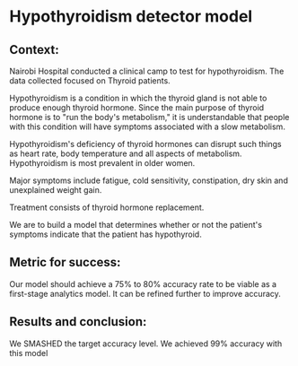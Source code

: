 # Hypothyroidism detector model

## Context:
Nairobi Hospital conducted a clinical camp to test for hypothyroidism. The data collected focused on Thyroid patients.

Hypothyroidism is a condition in which the thyroid gland is not able to produce enough thyroid hormone. Since the main purpose of thyroid hormone is to "run the body's metabolism," it is understandable that people with this condition will have symptoms associated with a slow metabolism.

Hypothyroidism's deficiency of thyroid hormones can disrupt such things as heart rate, body temperature and all aspects of metabolism. Hypothyroidism is most prevalent in older women.

Major symptoms include fatigue, cold sensitivity, constipation, dry skin and unexplained weight gain.

Treatment consists of thyroid hormone replacement.

We are to build a model that determines whether or not the patient's symptoms indicate that the patient has hypothyroid.

## Metric for success:
Our model should achieve a 75% to 80% accuracy rate to be viable as a first-stage analytics model. It can be refined further to improve accuracy.

## Results and conclusion:
We SMASHED the target accuracy level. We achieved 99% accuracy with this model
